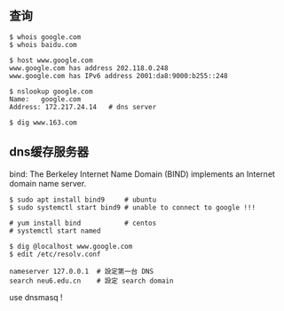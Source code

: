 ## 查询

```
$ whois google.com
$ whois baidu.com

$ host www.google.com
www.google.com has address 202.118.0.248
www.google.com has IPv6 address 2001:da8:9000:b255::248

$ nslookup google.com
Name:   google.com
Address: 172.217.24.14   # dns server

$ dig www.163.com

```


## dns缓存服务器

bind: The Berkeley Internet Name Domain (BIND) implements an Internet domain name server.

```
$ sudo apt install bind9     # ubuntu
$ sudo systemctl start bind9 # unable to connect to google !!!

# yum install bind           # centos
# systemctl start named

$ dig @localhost www.google.com
$ edit /etc/resolv.conf

nameserver 127.0.0.1  # 設定第一台 DNS
search neu6.edu.cn    # 設定 search domain 
```

use dnsmasq !